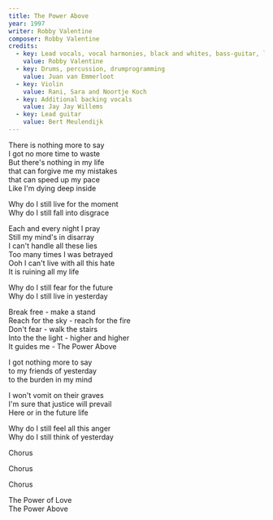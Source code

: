 ```yaml
---
title: The Power Above
year: 1997
writer: Robby Valentine
composer: Robby Valentine
credits:
  - key: Lead vocals, vocal harmonies, black and whites, bass-guitar, lead, harmonic, acoustic and rhythm guitars, vocoder, drum programming and other noises.
    value: Robby Valentine
  - key: Drums, percussion, drumprogramming
    value: Juan van Emmerloot
  - key: Violin
    value: Rani, Sara and Noortje Koch
  - key: Additional backing vocals
    value: Jay Jay Willems
  - key: Lead guitar
    value: Bert Meulendijk
---
```


<p>There is nothing more to say<br />
I got no more time to waste<br />
But there's nothing in my life<br />
that can forgive me my mistakes<br />
that can speed up my pace<br />
Like I'm dying deep inside</p>

<p>Why do I still live for the moment<br />
Why do I still fall into disgrace</p>

<p>Each and every night I pray<br />
Still my mind's in disarray<br />
I can't handle all these lies<br />
Too many times I was betrayed<br />
Ooh I can't live with all this hate<br />
It is ruining all my life</p>

<p>Why do I still fear for the future<br />
Why do I still live in yesterday</p>

<p>Break free - make a stand<br />
Reach for the sky - reach for the fire<br />
Don't fear - walk the stairs<br />
Into the the light - higher and higher<br />
It guides me - The Power Above</p>

<p>I got nothing more to say<br />
to my friends of yesterday<br />
to the burden in my mind</p>

<p>I won't vomit on their graves<br />
I'm sure that justice will prevail<br />
Here or in the future life</p>

<p>Why do I still feel all this anger<br />
Why do I still think of yesterday</p>

<p>Chorus</p>

<p>Chorus</p>

<p>Chorus</p>

<p>The Power of Love<br />
The Power Above</p>


























